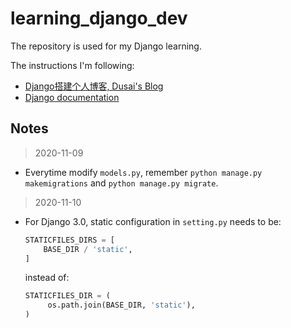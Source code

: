 # learning_django_dev

The repository is used for my Django learning.

The instructions I'm following:

* [Django搭建个人博客, Dusai's Blog](https://www.dusaiphoto.com/article/2/)
* [Django documentation](https://docs.djangoproject.com/en/3.1/)

## Notes

> 2020-11-09

* Everytime modify `models.py`, remember `python manage.py makemigrations` and `python manage.py migrate`.

> 2020-11-10

* For Django 3.0, static configuration in `setting.py` needs to be:

  ```Python
  STATICFILES_DIRS = [
      BASE_DIR / 'static',
  ]
  ```
  
  instead of:
  
  ```Python
  STATICFILES_DIR = (
       os.path.join(BASE_DIR, 'static'),
  )
  ```
  
  